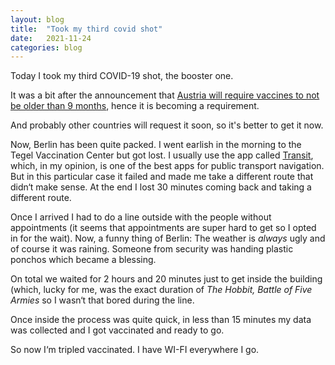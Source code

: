 ```yaml
---
layout: blog
title:  "Took my third covid shot"
date:   2021-11-24
categories: blog
---
```


Today I took my third COVID-19 shot, the booster one.

It was a bit after the announcement that [Austria will require vaccines to not be older than 9 months](https://www.schengenvisainfo.com/news/austria-to-shorten-validity-of-vaccination-certificates-from-12-to-9-months-starting-on-december/), hence it is becoming a requirement.

And probably other countries will request it soon, so it's better to get it now.

Now, Berlin has been quite packed. I went earlish in the morning to the Tegel Vaccination Center but got lost. I usually use the app called [Transit](https://transitapp.com/), which, in my opinion, is one of the best apps for public transport navigation. But in this particular case it failed and made me take a different route that didn‘t make sense. At the end I lost 30 minutes coming back and taking a different route.

Once I arrived I had to do a line outside with the people without appointments (it seems that appointments are super hard to get so I opted in for the wait). Now, a funny thing of Berlin: The weather is *always* ugly and of course it was raining. Someone from security was handing plastic ponchos which became a blessing.

On total we waited for 2 hours and 20 minutes just to get inside the building (which, lucky for me, was the exact duration of *The Hobbit, Battle of Five Armies* so I wasn‘t that bored during the line.

Once inside the process was quite quick, in less than 15 minutes my data was collected and I got vaccinated and ready to go.

So now I‘m tripled vaccinated. I have WI-FI everywhere I go.